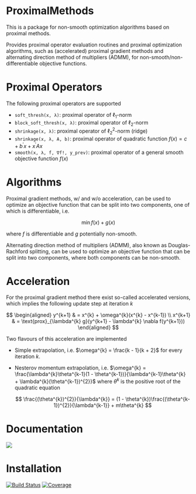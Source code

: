 # ProximalMethods

This is a package for non-smooth optimization algorithms based on proximal methods.

Provides proximal operator evaluation routines and proximal optimization algorithms, such as (accelerated) proximal gradient methods and alternating direction method of multipliers (ADMM), for non-smooth/non-differentiable objective functions.

# Proximal Operators

The following proximal operators are supported

- `soft_thresh(x, λ)`: proximal operator of $\ell_{1}$-norm
- `block_soft_thresh(x, λ)`: proximal operator of $\ell_{2}$-norm
- `shrinkage(x, λ)`: proximal operator of $\ell^{2}_{2}$-norm (ridge)
- `shrinkage(x, λ, A, b)`: proximal operator of quadratic function $f(x) = c + b^{\prime}x + x^{\prime}Ax$
- `smooth(x, λ, f, ∇f!, y_prev)`: proximal operator of a general smooth objective function $f(x)$

# Algorithms

Proximal gradient methods, w/ and w/o acceleration, can be used to optimize an objective function that can be split into two components, one of which is differentiable, i.e.

$$
\min f(x) + g(x)
$$

where $f$ is differentiable and $g$ potentially non-smooth.

Alternating direction method of multipliers (ADMM), also known as Douglas-Rachford splitting, can be used to optimize an objective function that can be split into two components, where both components can be non-smooth.

# Acceleration

For the proximal gradient method there exist so-called accelerated versions, which implies the following update step at iteration $k$

$$
\begin{aligned}
    y^{k+1} & = x^{k} + \omega^{k}(x^{k} - x^{k-1}) \\
    x^{k+1} & = \text{prox}_{\lambda^{k} g}(y^{k+1} - \lambda^{k} \nabla f(y^{k+1}))
\end{aligned}
$$

Two flavours of this acceleration are implemented

- Simple extrapolation, i.e. $\omega^{k} = \frac{k - 1}{k + 2}$ for every iteration $k$.
- Nesterov momentum extrapolation, i.e. $\omega^{k} = \frac{\lambda^{k}\theta^{k-1}(1 - \theta^{k-1})}{\lambda^{k-1}\theta^{k} + \lambda^{k}(\theta^{k-1})^{2}}$ where $\theta^{k}$ is the positive root of the quadratic equation

  $$
  \frac{(\theta^{k})^{2}}{\lambda^{k}} = (1 - \theta^{k})\frac{(\theta^{k-1})^{2}}{\lambda^{k-1}} + m\theta^{k}
  $$

# Documentation

[![](https://img.shields.io/badge/docs-dev-blue.svg)](https://qntwrsm.github.io/ProximalMethods.jl/dev)

# Installation

[![Build Status](https://github.com/qntwrsm/ProximalMethods.jl/actions/workflows/CI.yml/badge.svg?branch=main)](https://github.com/qntwrsm/ProximalMethods.jl/actions/workflows/CI.yml?query=branch%3Amain)
[![Coverage](https://codecov.io/gh/qntwrsm/ProximalMethods.jl/branch/main/graph/badge.svg)](https://codecov.io/gh/qntwrsm/ProximalMethods.jl)
